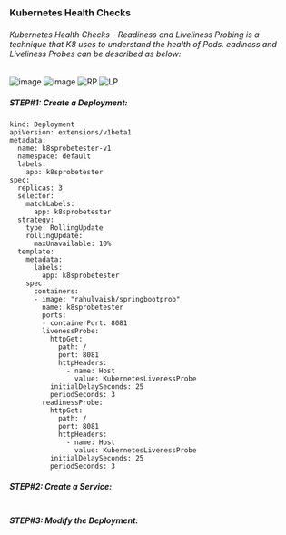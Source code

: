 ### Kubernetes Health Checks
###### Kubernetes Health Checks - Readiness and Liveliness Probing is a technique that K8 uses to understand the health of Pods. eadiness and Liveliness Probes can be described as below:
![image](https://user-images.githubusercontent.com/689226/76403379-d6f21180-63aa-11ea-9b14-ca6fcc93c7c8.png)
![image](https://user-images.githubusercontent.com/689226/76404137-02293080-63ac-11ea-9a89-45d49929020f.png)
![RP](https://storage.googleapis.com/gweb-cloudblog-publish/original_images/google-kubernetes-probe-readiness6ktf.GIF)
![LP](https://storage.googleapis.com/gweb-cloudblog-publish/original_images/google-kubernetes-probe-livenessae14.GIF)

##### STEP#1: Create a Deployment:
```
kind: Deployment
apiVersion: extensions/v1beta1
metadata:
  name: k8sprobetester-v1
  namespace: default
  labels:
    app: k8sprobetester
spec:
  replicas: 3
  selector:
    matchLabels:
      app: k8sprobetester
  strategy:
    type: RollingUpdate
    rollingUpdate:
      maxUnavailable: 10%
  template:
    metadata:
      labels:
        app: k8sprobetester
    spec:
      containers:
      - image: "rahulvaish/springbootprob"
        name: k8sprobetester
        ports:
        - containerPort: 8081
        livenessProbe:
          httpGet:
            path: /
            port: 8081
            httpHeaders:
              - name: Host
                value: KubernetesLivenessProbe
          initialDelaySeconds: 25
          periodSeconds: 3
        readinessProbe:
          httpGet:
            path: /
            port: 8081
            httpHeaders:
              - name: Host
                value: KubernetesLivenessProbe
          initialDelaySeconds: 25
          periodSeconds: 3
```
##### STEP#2: Create a Service:
```
```
##### STEP#3: Modify the Deployment:
```
```
